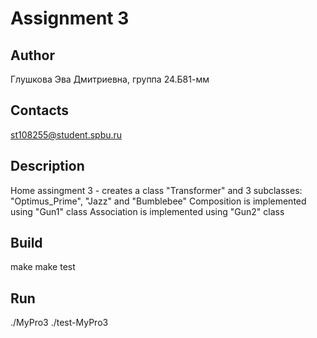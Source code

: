 # Assignment 3
## Author
Глушкова Эва Дмитриевна, группа 24.Б81-мм
## Contacts
st108255@student.spbu.ru
## Description
Home assingment 3 - creates a class "Transformer" and 3 subclasses: "Optimus_Prime", "Jazz" and "Bumblebee"
Composition is implemented using "Gun1" class
Association is implemented using "Gun2" class
## Build
make
make test
## Run
./MyPro3
./test-MyPro3

